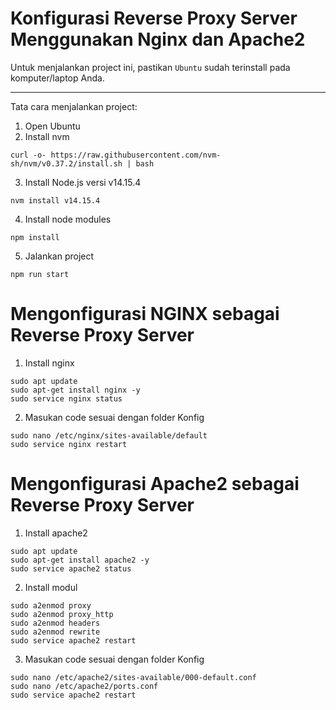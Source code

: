 # Konfigurasi Reverse Proxy Server Menggunakan Nginx dan Apache2

Untuk menjalankan project ini, pastikan `Ubuntu` sudah terinstall pada komputer/laptop Anda.

---

Tata cara menjalankan project:

1. Open Ubuntu
2. Install nvm 

```
curl -o- https://raw.githubusercontent.com/nvm-sh/nvm/v0.37.2/install.sh | bash
```

3. Install Node.js versi v14.15.4 

```
nvm install v14.15.4
```

4. Install node modules

```
npm install
```

5. Jalankan project

```
npm run start
```

# Mengonfigurasi NGINX sebagai Reverse Proxy Server

1. Install nginx

```
sudo apt update
sudo apt-get install nginx -y
sudo service nginx status
```

2. Masukan code sesuai dengan folder Konfig

```
sudo nano /etc/nginx/sites-available/default
sudo service nginx restart
```
# Mengonfigurasi Apache2 sebagai Reverse Proxy Server

1. Install apache2

```
sudo apt update
sudo apt-get install apache2 -y
sudo service apache2 status
```

2. Install modul

```
sudo a2enmod proxy
sudo a2enmod proxy_http
sudo a2enmod headers
sudo a2enmod rewrite
sudo service apache2 restart
```
3. Masukan code sesuai dengan folder Konfig

```
sudo nano /etc/apache2/sites-available/000-default.conf
sudo nano /etc/apache2/ports.conf
sudo service apache2 restart
```

